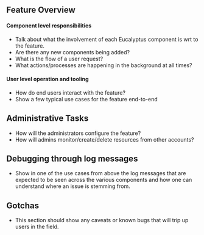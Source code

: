 ## Feature Overview
#### Component level responsibilities
* Talk about what the involvement of each Eucalyptus component is wrt to the feature. 
* Are there any new components being added? 
* What is the flow of a user request? 
* What actions/processes are happening in the background at all times? 

#### User level operation and tooling
* How do end users interact with the feature?
* Show a few typical use cases for the feature end-to-end

## Administrative Tasks
* How will the administrators configure the feature?
* How will admins monitor/create/delete resources from other accounts?

## Debugging through log messages
* Show in one of the use cases from above the log messages that are expected to be seen across the various components and how one can understand where an issue is stemming from.

## Gotchas
* This section should show any caveats or known bugs that will trip up users in the field.
